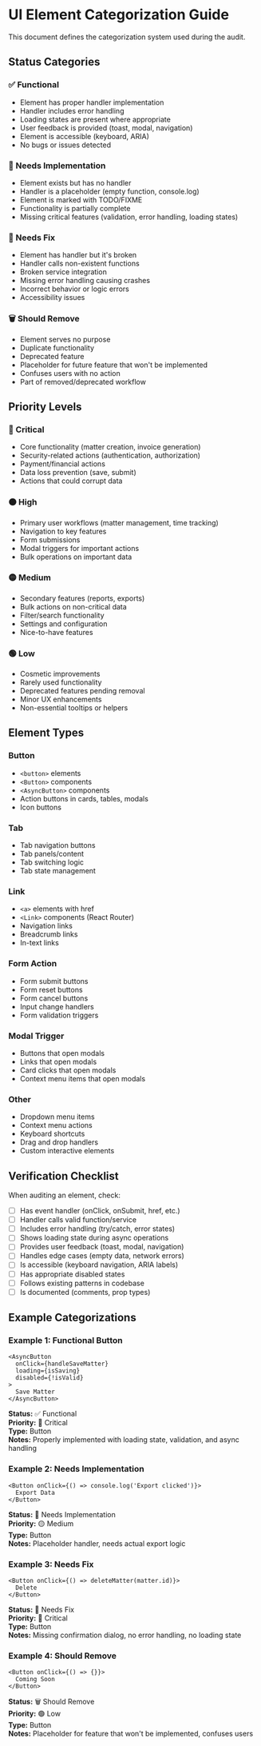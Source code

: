 # UI Element Categorization Guide

This document defines the categorization system used during the audit.

## Status Categories

### ✅ Functional
- Element has proper handler implementation
- Handler includes error handling
- Loading states are present where appropriate
- User feedback is provided (toast, modal, navigation)
- Element is accessible (keyboard, ARIA)
- No bugs or issues detected

### 🔨 Needs Implementation
- Element exists but has no handler
- Handler is a placeholder (empty function, console.log)
- Element is marked with TODO/FIXME
- Functionality is partially complete
- Missing critical features (validation, error handling, loading states)

### 🐛 Needs Fix
- Element has handler but it's broken
- Handler calls non-existent functions
- Broken service integration
- Missing error handling causing crashes
- Incorrect behavior or logic errors
- Accessibility issues

### 🗑️ Should Remove
- Element serves no purpose
- Duplicate functionality
- Deprecated feature
- Placeholder for future feature that won't be implemented
- Confuses users with no action
- Part of removed/deprecated workflow

## Priority Levels

### 🔴 Critical
- Core functionality (matter creation, invoice generation)
- Security-related actions (authentication, authorization)
- Payment/financial actions
- Data loss prevention (save, submit)
- Actions that could corrupt data

### 🟠 High
- Primary user workflows (matter management, time tracking)
- Navigation to key features
- Form submissions
- Modal triggers for important actions
- Bulk operations on important data

### 🟡 Medium
- Secondary features (reports, exports)
- Bulk actions on non-critical data
- Filter/search functionality
- Settings and configuration
- Nice-to-have features

### 🟢 Low
- Cosmetic improvements
- Rarely used functionality
- Deprecated features pending removal
- Minor UX enhancements
- Non-essential tooltips or helpers

## Element Types

### Button
- `<button>` elements
- `<Button>` components
- `<AsyncButton>` components
- Action buttons in cards, tables, modals
- Icon buttons

### Tab
- Tab navigation buttons
- Tab panels/content
- Tab switching logic
- Tab state management

### Link
- `<a>` elements with href
- `<Link>` components (React Router)
- Navigation links
- Breadcrumb links
- In-text links

### Form Action
- Form submit buttons
- Form reset buttons
- Form cancel buttons
- Input change handlers
- Form validation triggers

### Modal Trigger
- Buttons that open modals
- Links that open modals
- Card clicks that open modals
- Context menu items that open modals

### Other
- Dropdown menu items
- Context menu actions
- Keyboard shortcuts
- Drag and drop handlers
- Custom interactive elements

## Verification Checklist

When auditing an element, check:

- [ ] Has event handler (onClick, onSubmit, href, etc.)
- [ ] Handler calls valid function/service
- [ ] Includes error handling (try/catch, error states)
- [ ] Shows loading state during async operations
- [ ] Provides user feedback (toast, modal, navigation)
- [ ] Handles edge cases (empty data, network errors)
- [ ] Is accessible (keyboard navigation, ARIA labels)
- [ ] Has appropriate disabled states
- [ ] Follows existing patterns in codebase
- [ ] Is documented (comments, prop types)

## Example Categorizations

### Example 1: Functional Button
```tsx
<AsyncButton
  onClick={handleSaveMatter}
  loading={isSaving}
  disabled={!isValid}
>
  Save Matter
</AsyncButton>
```
**Status:** ✅ Functional  
**Priority:** 🔴 Critical  
**Type:** Button  
**Notes:** Properly implemented with loading state, validation, and async handling

### Example 2: Needs Implementation
```tsx
<Button onClick={() => console.log('Export clicked')}>
  Export Data
</Button>
```
**Status:** 🔨 Needs Implementation  
**Priority:** 🟡 Medium  
**Type:** Button  
**Notes:** Placeholder handler, needs actual export logic

### Example 3: Needs Fix
```tsx
<Button onClick={() => deleteMatter(matter.id)}>
  Delete
</Button>
```
**Status:** 🐛 Needs Fix  
**Priority:** 🔴 Critical  
**Type:** Button  
**Notes:** Missing confirmation dialog, no error handling, no loading state

### Example 4: Should Remove
```tsx
<Button onClick={() => {}}>
  Coming Soon
</Button>
```
**Status:** 🗑️ Should Remove  
**Priority:** 🟢 Low  
**Type:** Button  
**Notes:** Placeholder for feature that won't be implemented, confuses users

